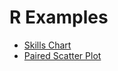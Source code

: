 # R Examples

* [Skills Chart](skills-chart/README.md)
* [Paired Scatter Plot](paired-scatter-plot/README.md)